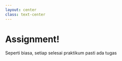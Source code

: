```yaml
---
layout: center
class: text-center
---
```


# Assignment!
Seperti biasa, setiap selesai praktikum pasti ada tugas